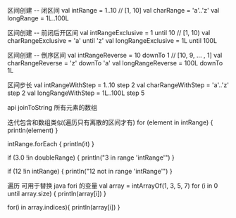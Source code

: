 区间创建 -- 闭区间
val intRange = 1..10 // [1, 10]
val charRange = 'a'..'z'
val longRange = 1L..100L

区间创建 -- 前闭后开区间
val intRangeExclusive = 1 until 10 // [1, 10)
val charRangeExclusive = 'a' until 'z'
val longRangeExclusive = 1L until 100L

区间创建 -- 倒序区间
val intRangeReverse = 10 downTo 1 // [10, 9, ... , 1]
val charRangeReverse = 'z' downTo 'a'
val longRangeReverse = 100L downTo 1L

区间步长
val intRangeWithStep = 1..10 step 2
val charRangeWithStep = 'a'..'z' step 2
val longRangeWithStep = 1L..100L step 5

api
joinToString 所有元素的数组

迭代包含和数组类似(遍历只有离散的区间才有)
for (element in intRange) {
    println(element)
}

intRange.forEach {
    println(it)
}

if (3.0 !in doubleRange) {
    println("3 in range 'intRange'")
}

if (12 !in intRange) {
    println("12 not in range 'intRange'")
}

遍历 可用于替换 java fori 的变量
val array = intArrayOf(1, 3, 5, 7)
for (i in 0 until array.size) {
    println(array[i])
}

for(i in array.indices){
    println(array[i])
}